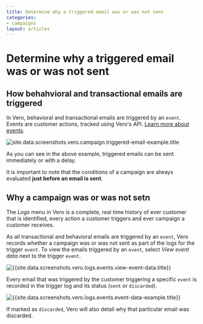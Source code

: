 ```yaml
---
title: Determine why a triggered email was or was not sent
categories:
- campaigns
layout: articles
---
```


# Determine why a triggered email was or was not sent

## How behahvioral and transactional emails are triggered

In Vero, behavioral and transactional emails are triggered by an `event`. Events are customer actions, tracked using Vero's API. [Learn more about events]({{site.data.links.articles.event_tracking}}).

![site.data.screenshots.vero.campaign.triggered-email-example.title]({{site.data.screenshots.vero.campaign.triggered-email-example.image}})

As you can see in the above example, triggered emails can be sent immediately or with a delay. 

It is important to note that the conditions of a campaign are always evaluated **just before an email is sent**.

## Why a campaign was or was not setn

The *Logs* menu in Vero is a complete, real time history of ever customer that is identified, every action a customer triggers and ever campaign a customer receives.

As all transactional and behavioral emails are triggered by an `event`, Vero records whether a campaign was or was not sent as part of the logs for the trigger `event`. To view the emails triggered by an `event`, select *View event data* next to the trigger `event`.

![{{site.data.screenshots.vero.logs.events.view-event-data.title}}]({{site.data.screenshots.vero.logs.events.view-event-data.image}})

Every email that was triggered by the customer triggering a specific `event` is recorded in the trigger log and its status (`sent` or `discarded`). 

![{{site.data.screenshots.vero.logs.events.event-data-example.title}}]({{site.data.screenshots.vero.logs.events.event-data-example.image}})

If marked as `discarded`, Vero will also detail why that particular email was discarded.